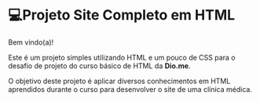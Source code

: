 # 💻Projeto Site Completo em HTML

Bem vindo(a)!

Este é um projeto simples utilizando HTML e um pouco de CSS para o desafio de projeto do curso básico de HTML da **Dio.me**.

O objetivo deste projeto é aplicar diversos conhecimentos em HTML aprendidos durante o curso para desenvolver o site de uma clínica médica.



